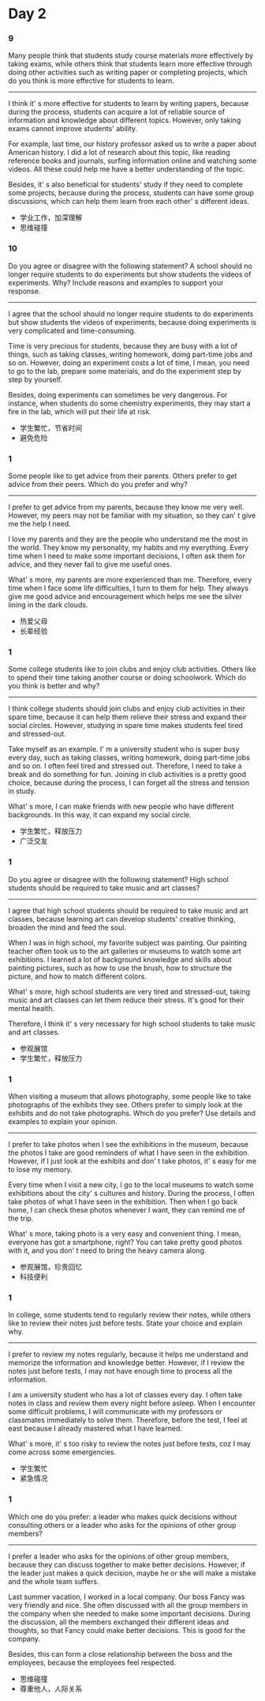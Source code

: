 # Day 2

### 9

Many people think that students study course materials more effectively by taking exams, while others think that students learn more effective through doing other activities such as writing paper or completing projects, which do you think is more effective for students to learn.

---

I think it' s more effective for students to learn by writing papers, because during the process, students can acquire a lot of reliable source of information and knowledge about different topics. However, only taking exams cannot improve students' ability.

For example, last time, our history professor asked us to write a paper about American history. I did a lot of research about this topic, like reading reference books and journals, surfing information online and watching some videos. All these could help me have a better understanding of the topic.

Besides, it' s also beneficial for students' study if they need to complete some projects, because during the process, students can have some group discussions, which can help them learn from each other' s different ideas.

- 学业工作，加深理解
- 思维碰撞

### 10

Do you agree or disagree with the following statement? A school should no longer require students to do experiments but show students the videos of experiments. Why? Include reasons and examples to support your response.

---

I agree that the school should no longer require students to do experiments but show students the videos of experiments, because doing experiments is very complicated and time-consuming.

Time is very precious for students, because they are busy with a lot of things, such as taking classes, writing homework, doing part-time jobs and so on. However, doing an experiment costs a lot of time, I mean, you need to go to the lab, prepare some materials, and do the experiment step by step by yourself.

Besides, doing experiments can sometimes be very dangerous. For instance, when students do some chemistry experiments, they may start a fire in the lab, which will put their life at risk.

- 学生繁忙，节省时间
- 避免危险

### 1

Some people like to get advice from their parents. Others prefer to get advice from their peers. Which do you prefer and why?

---

I prefer to get advice from my parents, because they know me very well. However, my peers may not be familiar with my situation, so they can' t give me the help I need.

I love my parents and they are the people who understand me the most in the world. They know my personality, my habits and my everything. Every time when I need to make some important decisions, I often ask them for advice, and they never fail to give me useful ones.

What' s more, my parents are more experienced than me. Therefore, every time when I face some life difficulties, I turn to them for help. They always give me good advice and encouragement which helps me see the silver lining in the dark clouds.

- 热爱父母
- 长辈经验

### 1

Some college students like to join clubs and enjoy club activities. Others like to spend their time taking another course or doing schoolwork. Which do you think is better and why?

---

I think college students should join clubs and enjoy club activities in their spare time, because it can help them relieve their stress and expand their social circles. However, studying in spare time makes students feel tired and stressed-out.

Take myself as an example. I' m a university student who is super busy every day, such as taking classes, writing homework, doing part-time jobs and so on. I often feel tired and stressed out. Therefore, I need to take a break and do something for fun. Joining in club activities is a pretty good choice, because during the process, I can forget all the stress and tension in study.

What' s more, I can make friends with new people who have different backgrounds. In this way, it can expand my social circle.

- 学生繁忙，释放压力
- 广泛交友

### 1

Do you agree or disagree with the following statement? High school students should be required to take music and art classes?

---

I agree that high school students should be required to take music and art classes, because learning art can develop students' creative thinking, broaden the mind and feed the soul.

When I was in high school, my favorite subject was painting. Our painting teacher often took us to the art galleries or museums to watch some art exhibitions. I learned a lot of background knowledge and skills about painting pictures, such as how to use the brush, how to structure the picture, and how to match different colors.

What' s more, high school students are very tired and stressed-out, taking music and art classes can let them reduce their stress. It's good for their mental health.

Therefore, I think it' s very necessary for high school students to take music and art classes.

- 参观展馆
- 学生繁忙，释放压力

### 1

When visiting a museum that allows photography, some people like to take photographs of the exhibits they see. Others prefer to simply look at the exhibits and do not take photographs. Which do you prefer? Use details and examples to explain your opinion.

---

I prefer to take photos when I see the exhibitions in the museum, because the photos I take are good reminders of what I have seen in the exhibition. However, if I just look at the exhibits and don' t take photos, it' s easy for me to lose my memory.

Every time when I visit a new city, I go to the local museums to watch some exhibitions about the city' s cultures and history. During the process, I often take photos of what I have seen in the exhibition. Then when I go back home, I can check these photos whenever I want, they can remind me of the trip.

What' s more, taking photo is a very easy and convenient thing. I mean, everyone has got a smartphone, right? You can take pretty good photos with it, and you don' t need to bring the heavy camera along.

- 参观展馆，珍贵回忆
- 科技便利

### 1

In college, some students tend to regularly review their notes, while others like to review their notes just before tests. State your choice and explain why.

---

I prefer to review my notes regularly, because it helps me understand and memorize the information and knowledge better. However, if I review the notes just before tests, I may not have enough time to process all the information.

I am a university student who has a lot of classes every day. I often take notes in class and review them every night before asleep. When I encounter some difficult problems, I will communicate with my professors or classmates immediately to solve them. Therefore, before the test, I feel at east because I already mastered what I have learned.

What' s more, it' s too risky to review the notes just before tests, coz I may come across some emergencies.

- 学生繁忙
- 紧急情况

### 1

Which one do you prefer: a leader who makes quick decisions without consulting others or a leader who asks for the opinions of other group members?

---

I prefer a leader who asks for the opinions of other group members, because they can discuss together to make better decisions. However, if the leader just makes a quick decision, maybe he or she will make a mistake and the whole team suffers.

Last summer vacation, I worked in a local company. Our boss Fancy was very friendly and nice. She often discussed with all the group members in the company when she needed to make some important decisions. During the discussion, all the members exchanged their different ideas and thoughts, so that Fancy could make better decisions. This is good for the company.

Besides, this can form a close relationship between the boss and the employees, because the employees feel respected.

- 思维碰撞
- 尊重他人，人际关系
